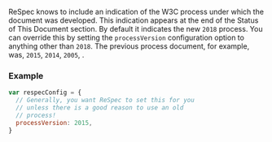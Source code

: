 ReSpec knows to include an indication of the W3C process under which the document was developed. This indication appears at the end of the Status of This Document section. By default it indicates the new `2018` process. You can override this by setting the `processVersion` configuration option to anything other than `2018`. The previous process document, for example, was, `2015`, `2014`, `2005`, .

### Example

```js
var respecConfig = {
  // Generally, you want ReSpec to set this for you
  // unless there is a good reason to use an old 
  // process! 
  processVersion: 2015,
}
```